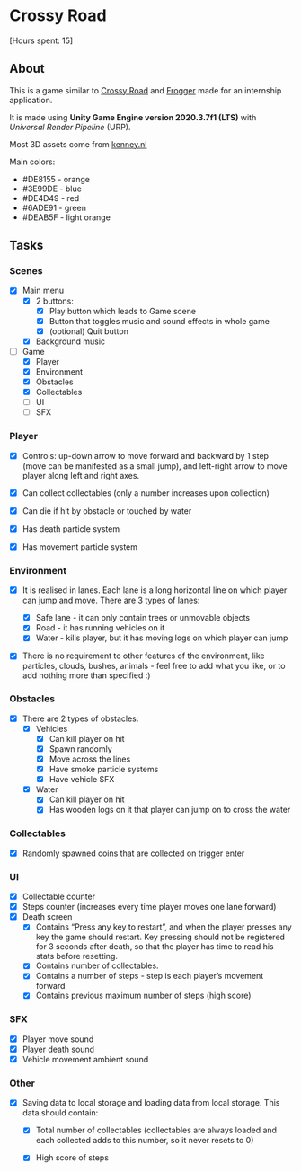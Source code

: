 # Crossy Road
[Hours spent: 15]

## About
This is a game similar to [Crossy Road](https://play.google.com/store/apps/details?id=com.yodo1.crossyroad&hl=en&gl=US) and [Frogger](https://en.wikipedia.org/wiki/Frogger) made for an internship application.

It is made using **Unity Game Engine version 2020.3.7f1 (LTS)** with *Universal Render Pipeline* (URP).

Most 3D assets come from [kenney.nl](https://kenney.nl/)

Main colors:
- #DE8155 - orange
- #3E99DE - blue 
- #DE4D49 - red
- #6ADE91 - green
- #DEAB5F - light orange


## Tasks

### Scenes
- [X] Main menu 
  - [X] 2 buttons:
    - [X] Play button which leads to Game scene
    - [X] Button that toggles music and sound effects in whole game
    - [x] (optional) Quit button
  - [X] Background music
- [ ] Game
  - [X] Player
  - [X] Environment
  - [X] Obstacles
  - [X] Collectables
  - [ ] UI
  - [ ] SFX

### Player
- [X] Controls: up-down arrow to move forward and backward by 1 step (move can be manifested as a small jump), and left-right arrow to move player along left and right axes.
- [X] Can collect collectables (only a number increases upon collection)
- [X] Can die if hit by obstacle or touched by water
- [X] Has death particle system
- [X] Has movement particle system


### Environment
- [X] It is realised in lanes. Each lane is a long horizontal line on which player can jump and move. There are 3 types of lanes: 
  - [X] Safe lane - it can only contain trees or unmovable objects
  - [X] Road - it has running vehicles on it
  - [X] Water - kills player, but it has moving logs on which player can jump
- [X] There is no requirement to other features of the environment, like particles, clouds, bushes, animals - feel free to add what you like, or to add nothing more than specified :)


### Obstacles
- [X] There are 2 types of obstacles:
  - [X] Vehicles 
    - [X] Can kill player on hit
    - [X] Spawn randomly
    - [X] Move across the lines
    - [X] Have smoke particle systems
    - [X] Have vehicle SFX
  - [X] Water 
    - [X] Can kill player on hit
    - [X] Has wooden logs on it that player can jump on to cross the water

### Collectables
- [X] Randomly spawned coins that are collected on trigger enter

### UI
- [X] Collectable counter 
- [X] Steps counter (increases every time player moves one lane forward) 
- [X] Death screen
  - [X] Contains “Press any key to restart”, and when the player presses any key the game should restart. Key pressing should not be registered for 3 seconds after death, so that the player has time to read his stats before resetting.
  - [X] Contains number of collectables.
  - [X] Contains a number of steps - step is each player’s movement forward
  - [X] Contains previous maximum number of steps (high score)

### SFX
- [X] Player move sound
- [X] Player death sound 
- [X] Vehicle movement ambient sound

### Other
- [X] Saving data to local storage and loading data from local storage. This data should contain: 
  - [X] Total number of collectables (collectables are always loaded and each collected adds to this number, so it never resets to 0)
  - [X] High score of steps

